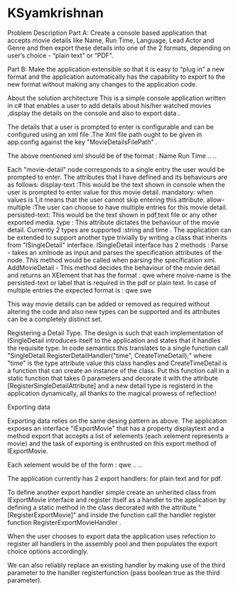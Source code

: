 # KSyamkrishnan

Problem Description
Part A: 
Create a console based application that accepts movie details like Name, Run Time, Language, Lead Actor and Genre and then export these details into one of the 2 formats, depending on user’s choice - “plain text” or “PDF”.

Part B: 
Make the application extensible so that it is easy to “plug in” a new format and the application automatically has the capability to export to the new format without making any changes to the application code.

About the solution architecture
This is a simple console application written in c# that enables a user to add details about his/her watched movies ,display the details on the console and also to export data .

The details that a user is prompted to enter is configurable and can be configured using an xml file .The Xml file path ought to be given in app.config against the key "MovieDetailsFilePath" .

The above mentioned xml should be of the format :
<movie-details>
  <movie-detail type="string" display-text="Enter name of movie" mandatory="1" allow-multiple="0" persisted-text="Movie name">Name</movie-detail>
  <movie-detail type="time">Run Time</movie-detail>
  ..
  ..
</movie-details>

Each "movie-detail" node corresponds to a single entry the user would be prompted to enter. The attributes that I have defined and its behaviours are as follows:
display-text :This would be the text shown in console when the user is prompted to enter value for this movie detail.
mandatory: when values is 1,it means that the user cannot skip entering this attribute.
allow-multiple :The user can choose to have multiple entries for this movie detail.
persisted-text: This would be the text shown in pdf,text file or any other exported media.
type : This attribute dictates the behaviour of the movie detail. Currently 2 types are supported :string and time .
The application can be extended to support another type trivially by writing a class that inherits from "ISingleDetail" interface.
ISingleDetail interface has 2 methods :
Parse - takes an xmlnode as input and parses the specification attributes of the node. This method would be called when parsing the specification xml.
AddMovieDetail - This method decides the behaviour of the movie detail and returns an XElement that has the format :
<movie-name>qwe</movie-name>
where moive-name is the persisted-text or label that is required in the pdf or plain text.
In case of multiple entries  the expected format is :
<lead-actor multiple="1">
    <value>qwe</value>
    <value>swe</value>
 </lead-actor>
 
 This way movie details can be added or removed as required without altering the code and also new types can be supported and its attributes can be a completely distinct set.
 
 Registering a Detail Type.
 The design is such that each implementation of ISingleDetail introduces itself to the application and states that it handles the requisite type.
 In code semantics this translates to a single function call "SingleDetail.RegisterDetailHandler("time", CreateTimeDetail);"
 where "time" is the type attribute value this class handles and CreateTimeDetail is a function that can create an instance of the class.
 Put this function call in a static function that takes 0 parameters and decorate it with the attribute [RegisterSingleDetailAttribute] and a new detail type is registerd in the application dynamically, all thanks to the magical prowess of reflection!
 
 Exporting data
 
 Exporting data relies on the same desing pattern as above. The application exposes an interface "IExportMovie" that has a property displaytext and a method export that accepts a list of xelements (each xelement represents a movie) and the task of exporting is enthrusted on this export method of IExportMovie.
 
 Each xelement would be of the form :
 <movie>
  <movie-name>qwe</movie-name>
..
..
</movie>

The application currently has 2 export handlers: for plain text and for pdf.

To define another export handler simple create an unherited class from IExportMovie interface and register itself as a handler to the application by defining a static method in the class decorated with the attribute "[RegisterExportMovie]"  and inside the function call the handler register function  RegisterExportMovieHandler .

When the user chooses to export data the application uses refection to register all handlers in the assembly pool and then populates the export choice options accordingly.

We can also reliably replace an existing handler  by making use of the third parameter to the handler registerfunction (pass boolean true as the third parameter).



 
 
 
 
 
 



